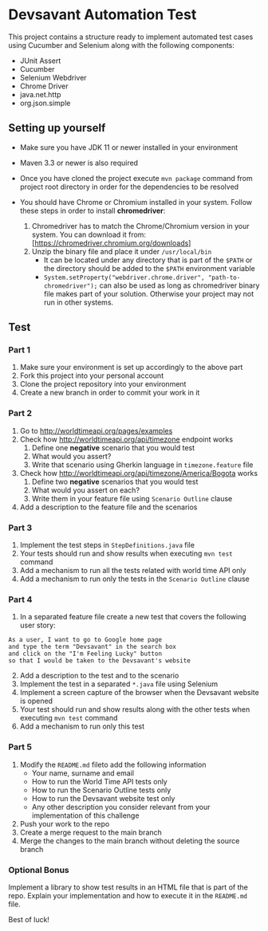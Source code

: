 # Devsavant Automation Test

This project contains a structure ready to implement automated test cases using Cucumber and Selenium along with the following components:

- JUnit Assert
- Cucumber
- Selenium Webdriver
- Chrome Driver
- java.net.http
- org.json.simple

## Setting up yourself

- Make sure you have JDK 11 or newer installed in your environment
- Maven 3.3 or newer is also required
- Once you have cloned the project execute `mvn package` command from project root directory in order for the dependencies to be resolved
- You should have Chrome or Chromium installed in your system. Follow these steps in order to install **chromedriver**:

    1. Chromedriver has to match the Chrome/Chromium version in your system. You can download it from: [https://chromedriver.chromium.org/downloads]
    2. Unzip the binary file and place it under `/usr/local/bin`
        - It can be located under any directory that is part of the `$PATH` or the directory should be added to the `$PATH` environment variable
        - `System.setProperty("webdriver.chrome.driver", "path-to-chromedriver");` can also be used as long as chromedriver binary file makes part of your solution. Otherwise your project may not run in other systems.

## Test

### Part 1

1. Make sure your environment is set up accordingly to the above part
2. Fork this project into your personal account
3. Clone the project repository into your environment
4. Create a new branch in order to commit your work in it

### Part 2

1. Go to http://worldtimeapi.org/pages/examples
2. Check how http://worldtimeapi.org/api/timezone endpoint works
    1. Define one **negative** scenario that you would test
    2. What would you assert?
    3. Write that scenario using Gherkin language in `timezone.feature` file
3. Check how http://worldtimeapi.org/api/timezone/America/Bogota works    
    1. Define two **negative** scenarios that you would test
    2. What would you assert on each?
    3. Write them in your feature file using `Scenario Outline` clause
4. Add a description to the feature file and the scenarios

### Part 3

1. Implement the test steps in `StepDefinitions.java` file
2. Your tests should run and show results when executing `mvn test` command
3. Add a mechanism to run all the tests related with world time API only
4. Add a mechanism to run only the tests in the `Scenario Outline` clause

### Part 4

1. In a separated feature file create a new test that covers the following user story:
```
As a user, I want to go to Google home page
and type the term "Devsavant" in the search box
and click on the "I'm Feeling Lucky" button
so that I would be taken to the Devsavant's website
```
2. Add a description to the test and to the scenario
3. Implement the test in a separated `*.java` file using Selenium
4. Implement a screen capture of the browser when the Devsavant website is opened
5. Your test should run and show results along with the other tests when executing `mvn test` command
6. Add a mechanism to run only this test

### Part 5

1. Modify the `README.md` fileto add the following information
    - Your name, surname and email
    - How to run the World Time API tests only
    - How to run the Scenario Outline tests only
    - How to run the Devsavant website test only
    - Any other description you consider relevant from your implementation of this challenge
2. Push your work to the repo
3. Create a merge request to the main branch
4. Merge the changes to the main branch without deleting the source branch

### Optional Bonus

Implement a library to show test results in an HTML file that is part of the repo. Explain your implementation and how to execute it in the `README.md` file.

Best of luck!
